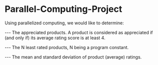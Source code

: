# Parallel-Computing-Project


Using parallelized computing, we would like to determine:

--- The appreciated products. A product is considered as appreciated if (and only if) its average rating score is at least 4.

--- The N least rated products, N being a program constant.

--- The mean and standard deviation of product (average) ratings.
